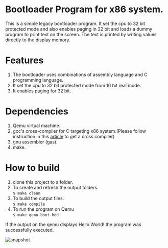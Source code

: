 # Bootloader Program for x86 system.
This is a simple legacy bootloader program. It set the cpu to 32 bit protected mode and also enables paging in 32 bit and loads a dummy program to print text on the screen. The text is printed by writing values directly to the display memory.

# Features
1. The bootloader uses combinations of assembly language and C programming language.
2. It set the cpu to 32 bit protected mode from 16 bit real mode.
3. It enables paging for 32 bit.

# Dependencies
1. Qemu virtual machine.
2. gcc's cross-compiler for C targeting x86 system.(Please follow instruction in this [article](https://wiki.osdev.org/GCC_Cross-Compiler) to get a cross compiler)
3. gnu assembler (gas).
4. make.

# How to build
1. clone this project to a folder.
2. To create and refresh the output folders.<br>
`$ make clean`
3. To build the output files.<br>
`$ make compile`
4. To run the program on Qemu<br>
`$ make qemu-boot-hdd`

If the output on the qemu displays Hello World! the program was successfully executed.

![snapshot](https://i.imgur.com/UROBveC.png)
